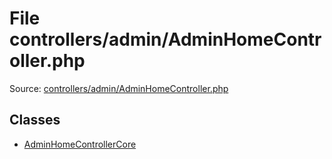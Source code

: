 File controllers/admin/AdminHomeController.php
=========

Source: [controllers/admin/AdminHomeController.php](https://github.com/PrestaShop/PrestaShop/blob/1.5.6.1/controllers/admin/AdminHomeController.php)


Classes
-------

* [AdminHomeControllerCore](class.AdminHomeControllerCore.md)

